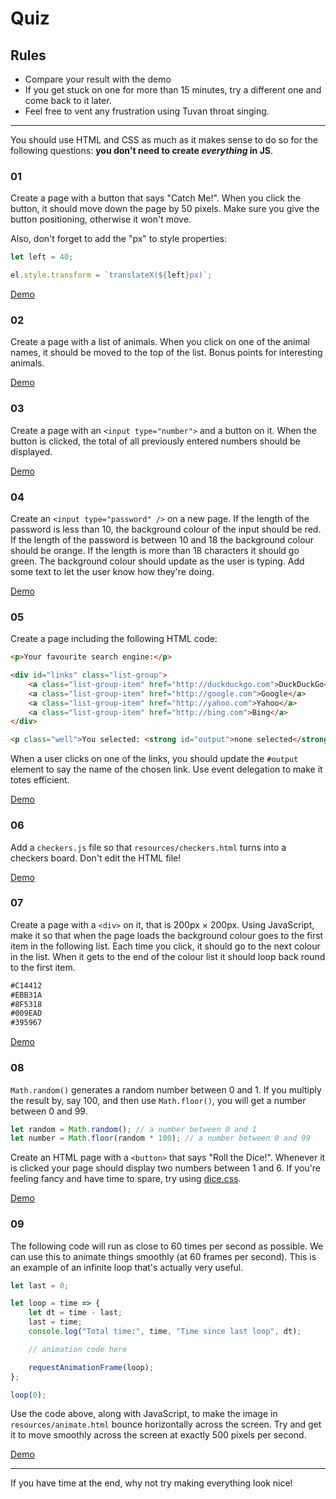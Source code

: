 # Quiz

## Rules

- Compare your result with the demo
- If you get stuck on one for more than 15 minutes, try a different one and come back to it later.
- Feel free to vent any frustration using Tuvan throat singing.

---

You should use HTML and CSS as much as it makes sense to do so for the following questions: **you don't need to create *everything* in JS**.

### 01

Create a page with a button that says "Catch Me!". When you click the button, it should move down the page by 50 pixels. Make sure you give the button positioning, otherwise it won't move.

Also, don't forget to add the "px" to style properties:

```javascript
let left = 40;

el.style.transform = `translateX(${left}px)`;
```

[Demo](https://develop-me.github.io/bootcamp--week-04--dom/quiz/answers/01-catch-me/index.html)


### 02

Create a page with a list of animals. When you click on one of the animal names, it should be moved to the top of the list. Bonus points for interesting animals.

[Demo](https://develop-me.github.io/bootcamp--week-04--dom/quiz/answers/02-animals/index.html)

### 03

Create a page with an `<input type="number">` and a button on it. When the button is clicked, the total of all previously entered numbers should be displayed.

[Demo](https://develop-me.github.io/bootcamp--week-04--dom/quiz/answers/03-adder/index.html)


### 04

Create an `<input type="password" />` on a new page. If the length of the password is less than 10, the background colour of the input should be red. If the length of the password is between 10 and 18 the background colour should be orange. If the length is more than 18 characters it should go green. The background colour should update as the user is typing. Add some text to let the user know how they're doing.

[Demo](https://develop-me.github.io/bootcamp--week-04--dom/quiz/answers/04-password/index.html)

### 05

Create a page including the following HTML code:

```html
<p>Your favourite search engine:</p>

<div id="links" class="list-group">
    <a class="list-group-item" href="http://duckduckgo.com">DuckDuckGo</a>
    <a class="list-group-item" href="http://google.com">Google</a>
    <a class="list-group-item" href="http://yahoo.com">Yahoo</a>
    <a class="list-group-item" href="http://bing.com">Bing</a>
</div>

<p class="well">You selected: <strong id="output">none selected</strong></p>
```

When a user clicks on one of the links, you should update the `#output` element to say the name of the chosen link. Use event delegation to make it totes efficient.

[Demo](https://develop-me.github.io/bootcamp--week-04--dom/quiz/answers/05-links/index.html)


### 06

Add a `checkers.js` file so that `resources/checkers.html` turns into a checkers board. Don't edit the HTML file!

[Demo](https://develop-me.github.io/bootcamp--week-04--dom/quiz/answers/06-checkers/index.html)


### 07

Create a page with a `<div>` on it, that is 200px &times; 200px. Using JavaScript, make it so that when the page loads the background colour goes to the first item in the following list. Each time you click, it should go to the next colour in the list. When it gets to the end of the colour list it should loop back round to the first item.

```html
#C14412
#EBB31A
#8F5318
#009EAD
#395967
```

[Demo](https://develop-me.github.io/bootcamp--week-04--dom/quiz/answers/07-colours/index.html)


### 08

`Math.random()` generates a random number between 0 and 1. If you multiply the result by, say 100, and then use `Math.floor()`, you will get a number between 0 and 99.

```javascript
let random = Math.random(); // a number between 0 and 1
let number = Math.floor(random * 100); // a number between 0 and 99
```

Create an HTML page with a `<button>` that says "Roll the Dice!". Whenever it is clicked your page should display two numbers between 1 and 6. If you're feeling fancy and have time to spare, try using [dice.css](https://diafygi.github.io/dice-css/).

[Demo](https://develop-me.github.io/bootcamp--week-04--dom/quiz/answers/08-dice/index.html)


### 09

The following code will run as close to 60 times per second as possible. We can use this to animate things smoothly (at 60 frames per second). This is an example of an infinite loop that's actually very useful.

```javascript
let last = 0;

let loop = time => {
    let dt = time - last;
    last = time;
    console.log("Total time:", time, "Time since last loop", dt);

    // animation code here

    requestAnimationFrame(loop);
};

loop(0);
```

Use the code above, along with JavaScript, to make the image in `resources/animate.html` bounce horizontally across the screen. Try and get it to move smoothly across the screen at exactly 500 pixels per second.

[Demo](https://develop-me.github.io/bootcamp--week-04--dom/quiz/answers/09-bouncy-cat/index.html)

---

If you have time at the end, why not try making everything look nice!
